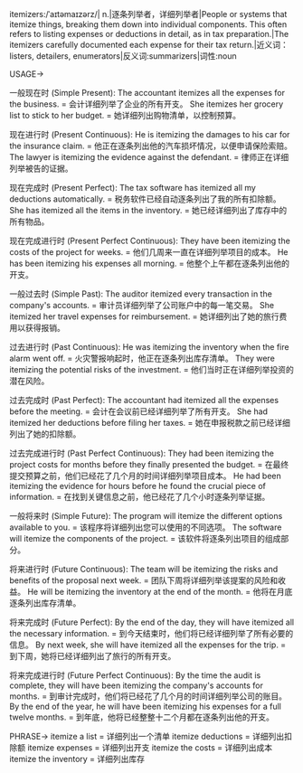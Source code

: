 itemizers:/ˈaɪtəmaɪzərz/| n.|逐条列举者，详细列举者|People or systems that itemize things, breaking them down into individual components.  This often refers to listing expenses or deductions in detail, as in tax preparation.|The itemizers carefully documented each expense for their tax return.|近义词：listers, detailers, enumerators|反义词:summarizers|词性:noun


USAGE->

一般现在时 (Simple Present):
The accountant itemizes all the expenses for the business. = 会计详细列举了企业的所有开支。
She itemizes her grocery list to stick to her budget. = 她详细列出购物清单，以控制预算。

现在进行时 (Present Continuous):
He is itemizing the damages to his car for the insurance claim. = 他正在逐条列出他的汽车损坏情况，以便申请保险索赔。
The lawyer is itemizing the evidence against the defendant. = 律师正在详细列举被告的证据。

现在完成时 (Present Perfect):
The tax software has itemized all my deductions automatically. = 税务软件已经自动逐条列出了我的所有扣除额。
She has itemized all the items in the inventory. = 她已经详细列出了库存中的所有物品。


现在完成进行时 (Present Perfect Continuous):
They have been itemizing the costs of the project for weeks. = 他们几周来一直在详细列举项目的成本。
He has been itemizing his expenses all morning. = 他整个上午都在逐条列出他的开支。

一般过去时 (Simple Past):
The auditor itemized every transaction in the company's accounts. = 审计员详细列举了公司账户中的每一笔交易。
She itemized her travel expenses for reimbursement. = 她详细列出了她的旅行费用以获得报销。

过去进行时 (Past Continuous):
He was itemizing the inventory when the fire alarm went off. = 火灾警报响起时，他正在逐条列出库存清单。
They were itemizing the potential risks of the investment. = 他们当时正在详细列举投资的潜在风险。

过去完成时 (Past Perfect):
The accountant had itemized all the expenses before the meeting. = 会计在会议前已经详细列举了所有开支。
She had itemized her deductions before filing her taxes. = 她在申报税款之前已经详细列出了她的扣除额。

过去完成进行时 (Past Perfect Continuous):
They had been itemizing the project costs for months before they finally presented the budget. = 在最终提交预算之前，他们已经花了几个月的时间详细列举项目成本。
He had been itemizing the evidence for hours before he found the crucial piece of information. = 在找到关键信息之前，他已经花了几个小时逐条列举证据。

一般将来时 (Simple Future):
The program will itemize the different options available to you. = 该程序将详细列出您可以使用的不同选项。
The software will itemize the components of the project. = 该软件将逐条列出项目的组成部分。

将来进行时 (Future Continuous):
The team will be itemizing the risks and benefits of the proposal next week. =  团队下周将详细列举该提案的风险和收益。
He will be itemizing the inventory at the end of the month. = 他将在月底逐条列出库存清单。

将来完成时 (Future Perfect):
By the end of the day, they will have itemized all the necessary information. = 到今天结束时，他们将已经详细列举了所有必要的信息。
By next week, she will have itemized all the expenses for the trip. = 到下周，她将已经详细列出了旅行的所有开支。


将来完成进行时 (Future Perfect Continuous):
By the time the audit is complete, they will have been itemizing the company's accounts for months. = 到审计完成时，他们将已经花了几个月的时间详细列举公司的账目。
By the end of the year, he will have been itemizing his expenses for a full twelve months. = 到年底，他将已经整整十二个月都在逐条列出他的开支。


PHRASE->
itemize a list = 详细列出一个清单
itemize deductions = 详细列出扣除额
itemize expenses = 详细列出开支
itemize the costs = 详细列出成本
itemize the inventory = 详细列出库存
